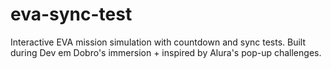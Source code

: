# eva-sync-test
 Interactive EVA mission simulation with countdown and sync tests. Built during Dev em Dobro's immersion + inspired by Alura's pop-up challenges.
